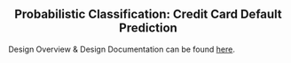 ## <div align="center">Probabilistic Classification: Credit Card Default Prediction

Design Overview & Design Documentation can be found [here](https://ani-dharmarajan.com/Probabilistic-Classification-Credit-Card-Default-Prediction-f3d8958b560d4f5480a91a91e1e89239).

